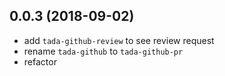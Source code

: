 ## 0.0.3 (2018-09-02)
* add `tada-github-review` to see review request
* rename `tada-github` to `tada-github-pr`
* refactor
